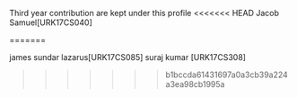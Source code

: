 Third year contribution are kept under this profile
<<<<<<< HEAD
Jacob Samuel[URK17CS040]

=======

james sundar lazarus[URK17CS085]
suraj kumar [URK17CS308]
>>>>>>> b1bccda61431697a0a3cb39a224a3ea98cb1995a
